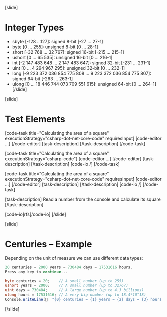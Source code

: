[slide]
# Integer Types
- sbyte [-128 …127]: signed 8-bit [-27 … 27-1]
- byte [0 … 255]: unsigned 8-bit [0 … 28-1]
- short [-32 768 … 32 767]: signed 16-bit [-215 … 215-1]
- ushort [0 … 65 535]: unsigned 16-bit [0 … 216-1]
- int [-2 147 483 648 … 2 147 483 647]: signed 32-bit [-231 … 231-1]
- uint [0 … 4 294 967 295]: unsigned 32-bit [0 … 232-1]
- long [-9 223 372 036 854 775 808 … 9 223 372 036 854 775 807]: signed 64-bit [-263 … 263-1]
- ulong [0 … 18 446 744 073 709 551 615]: unsigned 64-bit [0 … 264-1]
[/slide]

[slide]
# Test Elements
[code-task title="Calculating the area of a square" executionStrategy="csharp-dot-net-core-code" requiresInput]
[code-editor ...] [/code-editor]
[task-description] [/task-description]
[/code-task]

[code-task title="Calculating the area of a square" executionStrategy="csharp-code"]
[code-editor ...] [/code-editor]
[task-description] [/task-description]
[code-io /]
[/code-task]

[code-task title="Calculating the area of a square" executionStrategy="csharp-dot-net-core-code" requiresInput]
[code-editor ...] [/code-editor]
[task-description] [/task-description]
[code-io /]
[/code-task]

[task-description]
Read a number from the console and calculate its square
[/task-description]

[code-io]rfs[/code-io]
[/slide]

[slide]
# Centuries – Example
Depending on the unit of measure we can use different data types:
```csharp
20 centuries = 2000 years = 730484 days = 17531616 hours.
Press any key to continue...
```

```csharp
byte centuries = 20;    // A small number (up to 255)
ushort years = 2000;    // A small number (up to 32767)
uint days = 730484;     // A large number (up to 4.3 billions)
ulong hours = 17531616; // A very big number (up to 18.4*10^18)
Console.WriteLine(  "{0} centuries = {1} years = {2} days = {3} hours.",  centuries, years, days, hours);

```
[/slide]
